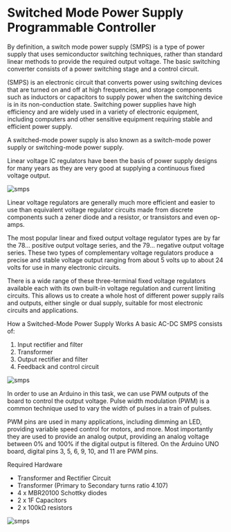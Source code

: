 # Switched Mode Power Supply Programmable Controller 

By definition, a switch mode power supply (SMPS) is a type of power supply that uses semiconductor switching techniques, rather than standard linear methods to provide the required output voltage. The basic switching converter consists of a power switching stage and a control circuit.

(SMPS) is an electronic circuit that converts power using switching devices that are turned on and off at high frequencies, and storage components such as inductors or capacitors to supply power when the switching device is in its non-conduction state. Switching power supplies have high efficiency and are widely used in a variety of electronic equipment, including computers and other sensitive equipment requiring stable and efficient power supply.

A switched-mode power supply is also known as a switch-mode power supply or switching-mode power supply.

Linear voltage IC regulators have been the basis of power supply designs for many years as they are very good at supplying a continuous fixed voltage output.

![smps](https://res.cloudinary.com/rsc/image/upload/b_rgb:FFFFFF,c_pad,dpr_1.0,f_auto,h_843,q_auto,w_1500/c_pad,h_843,w_1500/F2317776-01?pgw=1&pgwact=1)

Linear voltage regulators are generally much more efficient and easier to use than equivalent voltage regulator circuits made from discrete components such a zener diode and a resistor, or transistors and even op-amps.

The most popular linear and fixed output voltage regulator types are by far the 78… positive output voltage series, and the 79… negative output voltage series. These two types of complementary voltage regulators produce a precise and stable voltage output ranging from about 5 volts up to about 24 volts for use in many electronic circuits.

There is a wide range of these three-terminal fixed voltage regulators available each with its own built-in voltage regulation and current limiting circuits. This allows us to create a whole host of different power supply rails and outputs, either single or dual supply, suitable for most electronic circuits and applications.

How a Switched-Mode Power Supply Works
A basic AC-DC SMPS consists of:

1. Input rectifier and filter
2. Transformer 
3. Output rectifier and filter
4. Feedback and control circuit

![smps](https://www.altronix.com/images/products/smp7pm/main.jpg)

In order to use an Arduino in this task, we can use PWM outputs of the board to control the output voltage. Pulse width modulation (PWM) is a common technique used to vary the width of pulses in a train of pulses.

PWM pins are used in many applications, including dimming an LED, providing variable speed control for motors, and more. Most importantly they are used to provide an analog output, providing an analog voltage between 0% and 100% if the digital output is filtered. On the Arduino UNO board, digital pins 3, 5, 6, 9, 10, and 11 are PWM pins.

Required Hardware
- Transformer and Rectifier Circuit
- Transformer (Primary to Secondary turns ratio 4.107)
- 4 x MBR20100 Schottky diodes
- 2 x 1F Capacitors
- 2 x 100kΩ resistors

![smps](https://www.maximintegrated.com/content/dam/images/design/videos/2021/vid-recommended-troubleshooting-techniques-for-buck-smps-circuits.jpg)